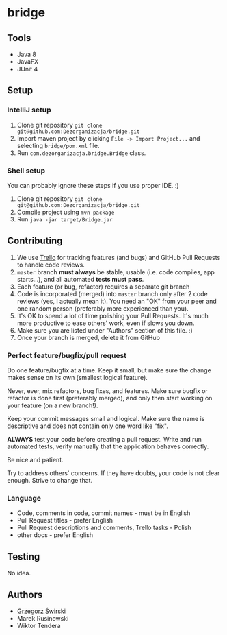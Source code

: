 # bridge

## Tools
* Java 8
* JavaFX
* JUnit 4

## Setup

### IntelliJ setup
1. Clone git repository `git clone git@github.com:Dezorganizacja/bridge.git`
2. Import maven project by clicking `File -> Import Project...` and selecting `bridge/pom.xml` file.
3. Run `com.dezorganizacja.bridge.Bridge` class.

### Shell setup

You can probably ignore these steps if you use proper IDE. :)

1. Clone git repository `git clone git@github.com:Dezorganizacja/bridge.git`
2. Compile project using `mvn package`
3. Run `java -jar target/Bridge.jar`

## Contributing

1. We use [Trello](https://trello.com/b/xIddxJPH/main) for tracking features (and bugs) and GitHub Pull Requests to handle code reviews.
2. `master` branch **must always** be stable, usable (i.e. code compiles, app starts...), and all automated **tests must pass**.
3. Each feature (or bug, refactor) requires a separate git branch
4. Code is incorporated (merged) into `master` branch only after 2 code reviews (yes, I actually mean it). You need an "OK" from your peer and one random person (preferably more experienced than you).
5. It's OK to spend a lot of time polishing your Pull Requests. It's much more productive to ease others' work, even if slows you down.
6. Make sure you are listed under "Authors" section of this file. :)
7. Once your branch is merged, delete it from GitHub

### Perfect feature/bugfix/pull request

Do one feature/bugfix at a time. Keep it small, but make sure the change makes sense on its own (smallest logical feature).

Never, ever, mix refactors, bug fixes, and features. Make sure bugfix or refactor is done first (preferably merged), and only then start working on your feature (on a new branch!).

Keep your commit messages small and logical. Make sure the name is descriptive and does not contain only one word like "fix".

**ALWAYS** test your code before creating a pull request. Write and run automated tests, verify manually that the application behaves correctly.

Be nice and patient.

Try to address others' concerns. If they have doubts, your code is not clear enough. Strive to change that.

### Language

* Code, comments in code, commit names - must be in English
* Pull Request titles - prefer English
* Pull Request descriptions and comments, Trello tasks - Polish
* other docs - prefer English

## Testing

No idea.

## Authors

* [Grzegorz Świrski](http://swirski.name)
* Marek Rusinowski
* Wiktor Tendera

